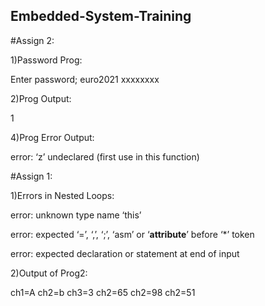 ## Embedded-System-Training

#Assign 2:

1)Password Prog:

Enter password; euro2021
xxxxxxxx

2)Prog Output:

1

4)Prog Error Output:

error: ‘z’ undeclared (first use in this function)


#Assign 1:

1)Errors in Nested Loops:

error: unknown type name ‘this’

error: expected ‘=’, ‘,’, ‘;’, ‘asm’ or ‘__attribute__’ before ‘*’ token

error: expected declaration or statement at end of input

2)Output of Prog2:

ch1=A
ch2=b
ch3=3
ch2=65
ch2=98
ch2=51
